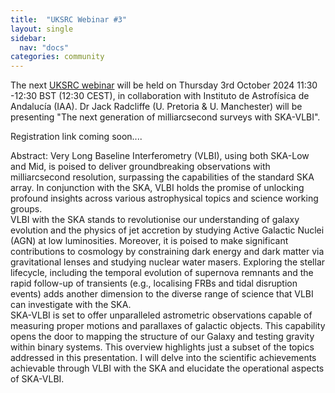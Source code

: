 ```yaml
---
title:  "UKSRC Webinar #3"
layout: single
sidebar:
  nav: "docs"
categories: community
---
```


The next [UKSRC webinar](https://www.uksrc.org/webinar-series/) will be held on Thursday 3rd October 2024 11:30 -12:30 BST (12:30 CEST), in collaboration with Instituto de Astrofísica de Andalucía (IAA). Dr Jack Radcliffe (U. Pretoria & U. Manchester) will be presenting "The next generation of milliarcsecond surveys with SKA-VLBI".   

 Registration link coming soon....    
    
Abstract: Very Long Baseline Interferometry (VLBI), using both SKA-Low and Mid, is poised to deliver groundbreaking observations with milliarcsecond resolution, surpassing the capabilities of the standard SKA array. In conjunction with the SKA, VLBI holds the promise of unlocking profound insights across various astrophysical topics and science working groups.  
VLBI with the SKA stands to revolutionise our understanding of galaxy evolution and the physics of jet accretion by studying Active Galactic Nuclei (AGN) at low luminosities. Moreover, it is poised to make significant contributions to cosmology by constraining dark energy and dark matter via gravitational lenses and studying nuclear water masers. Exploring the stellar lifecycle, including the temporal evolution of supernova remnants and the rapid follow-up of transients (e.g., localising FRBs and tidal disruption events) adds another dimension to the diverse range of science that VLBI can investigate with the SKA.  
SKA-VLBI is set to offer unparalleled astrometric observations capable of measuring proper motions and parallaxes of galactic objects. This capability opens the door to mapping the structure of our Galaxy and testing gravity within binary systems. This overview highlights just a subset of the topics addressed in this presentation. I will delve into the scientific achievements achievable through VLBI with the SKA and elucidate the operational aspects of SKA-VLBI.
